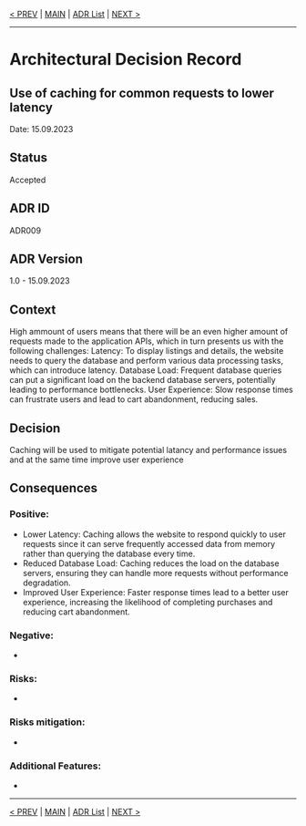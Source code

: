 [< PREV](ADR008.md) | [MAIN](../README.md) | [ADR List](README.md) | [NEXT >](ADR010.md)

---

# Architectural Decision Record
## Use of caching for common requests to lower latency
Date: 15.09.2023

## Status
Accepted

## ADR ID
ADR009

## ADR Version
1.0 - 15.09.2023

## Context
High ammount of users means that there will be an even higher amount of requests made to the application APIs, which in turn presents us with the following challenges: 
Latency: To display listings and details, the website needs to query the database and perform various data processing tasks, which can introduce latency.
Database Load: Frequent database queries can put a significant load on the backend database servers, potentially leading to performance bottlenecks.
User Experience: Slow response times can frustrate users and lead to cart abandonment, reducing sales.

## Decision
Caching will be used to mitigate potential latancy and performance issues and at the same time improve user experience

## Consequences
### Positive:
- Lower Latency: Caching allows the website to respond quickly to user requests since it can serve frequently accessed data from memory rather than querying the database every time.
- Reduced Database Load: Caching reduces the load on the database servers, ensuring they can handle more requests without performance degradation.
- Improved User Experience: Faster response times lead to a better user experience, increasing the likelihood of completing purchases and reducing cart abandonment.

### Negative:
- 

### Risks:
- 

### Risks mitigation:
- 

### Additional Features:
- 

------

[< PREV](ADR008.md) | [MAIN](../README.md) | [ADR List](README.md) | [NEXT >](ADR010.md)
